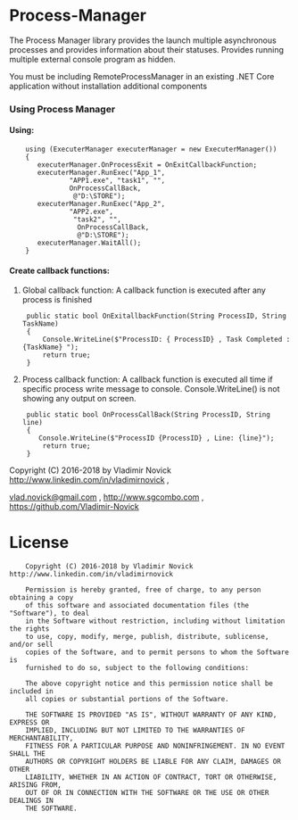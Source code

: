 # Process-Manager 

The Process Manager library provides the launch multiple asynchronous processes 
 and provides information about their statuses. Provides running multiple external console program as hidden.
 
 You must be including RemoteProcessManager in an existing .NET Core application without installation additional components

### Using Process Manager

####   Using:


        using (ExecuterManager executerManager = new ExecuterManager())
        {
           executerManager.OnProcessExit = OnExitCallbackFunction;
           executerManager.RunExec("App_1",
                   "APP1.exe", "task1", "", 
                   OnProcessCallBack,
                    @"D:\STORE");
           executerManager.RunExec("App_2",
                   "APP2.exe",
                    "task2", "",
                     OnProcessCallBack,
                     @"D:\STORE");
           executerManager.WaitAll();
        }


####   Create callback functions:

1) Global callback function:
       A callback function is executed after any process is finished
 
        public static bool OnExitallbackFunction(String ProcessID, String TaskName)
        {
            Console.WriteLine($"ProcessID: { ProcessID} , Task Completed : {TaskName} ");
            return true;
        }

2) Process callback function:
      A callback function is executed all time if specific process write message to console.
      Console.WriteLine() is not showing any output on screen.   
    

        public static bool OnProcessCallBack(String ProcessID, String line)
        {
           Console.WriteLine($"ProcessID {ProcessID} , Line: {line}");
            return true;
        }



Copyright (C) 2016-2018 by Vladimir Novick http://www.linkedin.com/in/vladimirnovick , 

vlad.novick@gmail.com , http://www.sgcombo.com , https://github.com/Vladimir-Novick
		 
# License		

		Copyright (C) 2016-2018 by Vladimir Novick http://www.linkedin.com/in/vladimirnovick

		Permission is hereby granted, free of charge, to any person obtaining a copy
		of this software and associated documentation files (the "Software"), to deal
		in the Software without restriction, including without limitation the rights
		to use, copy, modify, merge, publish, distribute, sublicense, and/or sell
		copies of the Software, and to permit persons to whom the Software is
		furnished to do so, subject to the following conditions:

		The above copyright notice and this permission notice shall be included in
		all copies or substantial portions of the Software.

		THE SOFTWARE IS PROVIDED "AS IS", WITHOUT WARRANTY OF ANY KIND, EXPRESS OR
		IMPLIED, INCLUDING BUT NOT LIMITED TO THE WARRANTIES OF MERCHANTABILITY,
		FITNESS FOR A PARTICULAR PURPOSE AND NONINFRINGEMENT. IN NO EVENT SHALL THE
		AUTHORS OR COPYRIGHT HOLDERS BE LIABLE FOR ANY CLAIM, DAMAGES OR OTHER
		LIABILITY, WHETHER IN AN ACTION OF CONTRACT, TORT OR OTHERWISE, ARISING FROM,
		OUT OF OR IN CONNECTION WITH THE SOFTWARE OR THE USE OR OTHER DEALINGS IN
		THE SOFTWARE. 
